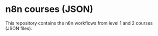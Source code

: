 # n8n courses (JSON)
This repository contains the n8n workflows from level 1 and 2 courses (JSON files).
